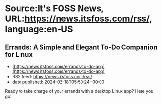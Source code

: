 # Source:It's FOSS News, URL:https://news.itsfoss.com/rss/, language:en-US

## Errands: A Simple and Elegant To-Do Companion for Linux
 - [https://news.itsfoss.com/errands-to-do-app](https://news.itsfoss.com/errands-to-do-app)
 - RSS feed: https://news.itsfoss.com/rss/
 - date published: 2024-02-18T05:50:24+00:00

Ready to take charge of your errands with a desktop Linux app? Here you go!

